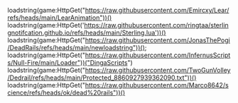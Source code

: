 loadstring(game:HttpGet("https://raw.githubusercontent.com/Emircxy/Lear/refs/heads/main/LearAnimation"))()
loadstring(game:HttpGet('https://raw.githubusercontent.com/ringtaa/sterlingnotifcation.github.io/refs/heads/main/Sterling.lua'))()
loadstring(game:HttpGet("https://raw.githubusercontent.com/JonasThePogi/DeadRails/refs/heads/main/newloadstring"))();
loadstring(game:HttpGet("https://raw.githubusercontent.com/InfernusScripts/Null-Fire/main/Loader"))("DingaScripts")
loadstring(game:HttpGet("https://raw.githubusercontent.com/TwoGunVolley/Dedrail/refs/heads/main/Protected_8860927939362090.txt"))()
loadstring(game:HttpGet("https://raw.githubusercontent.com/Marco8642/science/refs/heads/ok/dead%20rails"))()
